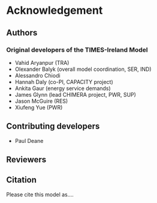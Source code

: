 # Acknowledgement

## Authors
### Original developers of the TIMES-Ireland Model
* Vahid Aryanpur (TRA)
* Olexander Balyk (overall model coordination, SER, IND)
* Alessandro Chiodi
* Hannah Daly (co-PI, CAPACITY project)
* Ankita Gaur (energy service demands) 
* James Glynn (lead CHIMERA project, PWR, SUP)
* Jason McGuire (RES)
* Xiufeng Yue (PWR)


## Contributing developers
* Paul Deane

## Reviewers

## Citation
Please cite this model as.... 

